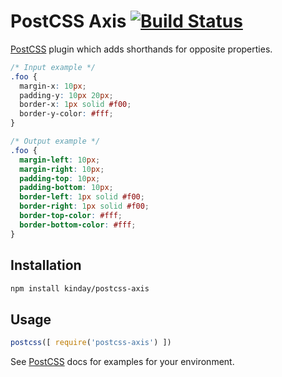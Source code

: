 # PostCSS Axis [![Build Status](https://travis-ci.org/kinday/postcss-axis.svg)](https://travis-ci.org/kinday/postcss-axis)

[PostCSS] plugin which adds shorthands for opposite properties.

[PostCSS]: https://github.com/postcss/postcss

```css
/* Input example */
.foo {
  margin-x: 10px;
  padding-y: 10px 20px;
  border-x: 1px solid #f00;
  border-y-color: #fff;
}
```

```css
/* Output example */
.foo {
  margin-left: 10px;
  margin-right: 10px;
  padding-top: 10px;
  padding-bottom: 10px;
  border-left: 1px solid #f00;
  border-right: 1px solid #f00;
  border-top-color: #fff;
  border-bottom-color: #fff;
}
```

## Installation

```bash
npm install kinday/postcss-axis
```

## Usage

```js
postcss([ require('postcss-axis') ])
```

See [PostCSS] docs for examples for your environment.
